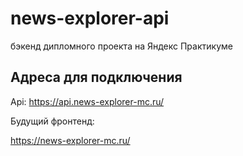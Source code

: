 # news-explorer-api
бэкенд дипломного проекта на Яндекс Практикуме

## Адреса для подключения

Api:
https://api.news-explorer-mc.ru/

Будущий фронтенд:

https://news-explorer-mc.ru/
